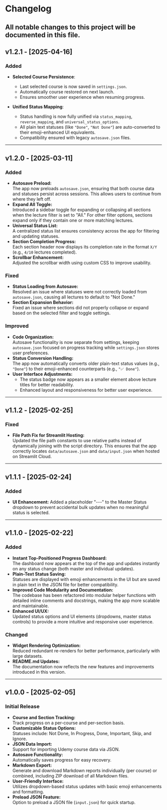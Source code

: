 # Changelog

All notable changes to this project will be documented in this file.
---

## v1.2.1 - [2025-04-16]

### Added
- **Selected Course Persistence**:
  - Last selected course is now saved in `settings.json`.
  - Automatically course restored on next launch.
  - Ensures smoother user experience when resuming progress.

- **Unified Status Mapping**:
  - Status handling is now fully unified via `status_mapping`, `reverse_mapping`, and `universal_status_options`.
  - All plain text statuses (like `"Done"`, `"Not Done"`) are auto-converted to their emoji-enhanced UI equivalents.
  - Compatibility ensured with legacy `autosave.json` files.


---

## v1.2.0 - [2025-03-11]

### Added
- **Autosave Preload:**  
  The app now preloads `autosave.json`, ensuring that both course data and statuses persist across sessions. This allows users to continue from where they left off.
- **Expand All Toggle:**  
  Introduced a sidebar toggle for expanding or collapsing all sections when the lecture filter is set to "All." For other filter options, sections expand only if they contain one or more matching lectures.
- **Universal Status List:**  
  A centralized status list ensures consistency across the app for filtering and updating statuses.
- **Section Completion Progress:**  
  Each section header now displays its completion rate in the format `X/Y` (e.g., `4/10` lectures completed).
- **Scrollbar Enhancement:**  
  Adjusted the scrollbar width using custom CSS to improve usability.

### Fixed
- **Status Loading from Autosave:**  
  Resolved an issue where statuses were not correctly loaded from `autosave.json`, causing all lectures to default to "Not Done."
- **Section Expansion Behavior:**  
  Fixed an issue where sections did not properly collapse or expand based on the selected filter and toggle settings.

### Improved
- **Code Organization:**  
  Autosave functionality is now separate from settings, keeping `autosave.json` focused on progress tracking while `settings.json` stores user preferences.
- **Status Conversion Handling:**  
  The app now automatically converts older plain-text status values (e.g., `"Done"`) to their emoji-enhanced counterparts (e.g., `"✅ Done"`).
- **User Interface Adjustments:**  
  - The status badge now appears as a smaller element above lecture titles for better readability.
  - Enhanced layout and responsiveness for better user experience.

---

## v1.1.2 - [2025-02-25]

### Fixed
- **File Path Fix for Streamlit Hosting:**  
  Updated the file path constants to use relative paths instead of dynamically joining with the script directory. This ensures that the app correctly locates `data/autosave.json` and `data/input.json` when hosted on Streamlit Cloud.

---

## v1.1.1 - [2025-02-24]

### Added
- **UI Enhancement:**
  Added a placeholder "---" to the Master Status dropdown to prevent accidental bulk updates when no meaningful status is selected.

---

## v1.1.0 - [2025-02-22]

### Added
- **Instant Top-Positioned Progress Dashboard:**  
  The dashboard now appears at the top of the app and updates instantly on any status change (both master and individual updates).
- **Plain-Text Status Saving:**  
  Statuses are displayed with emoji enhancements in the UI but are saved in plain text in the JSON file for better compatibility.
- **Improved Code Modularity and Documentation:**  
  The codebase has been refactored into modular helper functions with detailed inline comments and docstrings, making the app more scalable and maintainable.
- **Enhanced UI/UX:**  
  Updated status options and UI elements (dropdowns, master status controls) to provide a more intuitive and responsive user experience.

### Changed
- **Widget Rendering Optimization:**  
  Reduced redundant re-renders for better performance, particularly with large datasets.
- **README.md Updates:**  
  The documentation now reflects the new features and improvements introduced in this version.

---

## v1.0.0 - [2025-02-05]

### Initial Release
- **Course and Section Tracking:**  
  Track progress on a per-course and per-section basis.
- **Customizable Status Options:**  
  Statuses include: Not Done, In Progress, Done, Important, Skip, and Ignore.
- **JSON Data Import:**  
  Support for importing Udemy course data via JSON.
- **Autosave Functionality:**  
  Automatically saves progress for easy recovery.
- **Markdown Export:**  
  Generate and download Markdown reports individually (per course) or combined, including ZIP download of all Markdown files.
- **User-Friendly Interface:**  
  Utilizes dropdown-based status updates with basic emoji enhancements and formatting.
- **Preload JSON Feature:**  
  Option to preload a JSON file (`input.json`) for quick startup.
